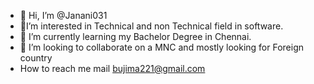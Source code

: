 - 👋 Hi, I’m @Janani031
- 👀I’m interested in Technical and non Technical  field in software. 
- 🌱 I’m currently learning my Bachelor Degree in Chennai.
- 💞️ I’m looking to collaborate on a MNC and mostly looking for Foreign country
- How to reach me mail bujima221@gmail.com
<!---
Janani031/Janani031 is a ✨ special ✨ repository because its `README.md` (this file) appears on your GitHub profile.
You can click the Preview link to take a look at your changes.
--->
